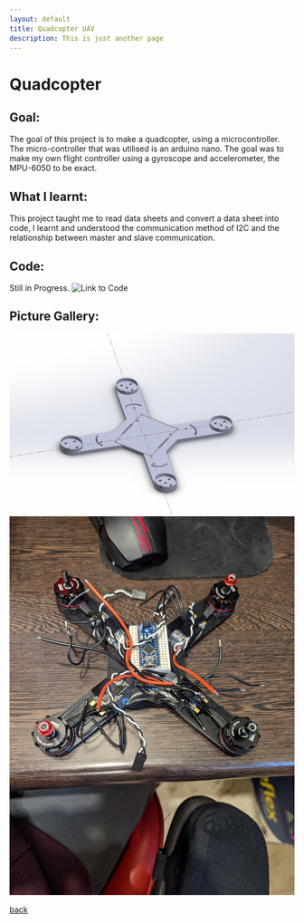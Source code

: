 ```yaml
---
layout: default
title: Quadcopter UAV
description: This is just another page
---
```


# Quadcopter


## Goal:

The goal of this project is to make a quadcopter, using a microcontroller. The 
micro-controller that was utilised is an arduino nano. The goal was to make my own flight controller using a gyroscope and accelerometer, the MPU-6050 to be exact.

## What I learnt:

This project taught me to read data sheets and convert a data sheet into code, I learnt and understood the communication method of I2C and the relationship between master and slave communication. 

## Code:

Still in Progress.
![Link to Code](https://github.com/joey101/quadcopter/tree/main/code)

## Picture Gallery: 

![Picture1](../images/drone/001.jpg)
![Picture2](../images/drone/002.jpg)

[back](../index.html)
